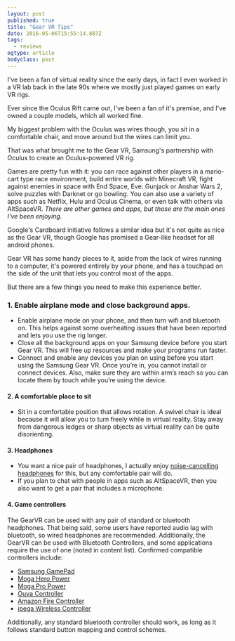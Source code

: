```yaml
---
layout: post 
published: true 
title: "Gear VR Tips" 
date: 2016-05-06T15:55:14.887Z 
tags:
  - reviews
ogtype: article 
bodyclass: post 
---
```


I've been a fan of virtual reality since the early days, in fact I even worked in a VR lab back in the late 90s where we mostly just played games on early VR rigs.

Ever since the Oculus Rift came out, I've been a fan of it's premise, and I've owned a couple models, which all worked fine.

My biggest problem with the Oculus was wires though, you sit in a comfortable chair, and move around but the wires can limit you.

That was what brought me to the Gear VR, Samsung's partnership with Oculus to create an Oculus-powered VR rig. 

Games are pretty fun with it: you can race against other players in a mario-cart type race environment, build entire worlds with Minecraft VR, fight against enemies in space with End Space, Eve: Gunjack or Anshar Wars 2, solve puzzles with Darknet or go bowling. You can also use a variety of apps such as Netflix, Hulu and Oculus Cinema, or even talk with others via AltSpaceVR. _There are other games and apps, but those are the main ones I've been enjoying._

Google's Cardboard initiative follows a similar idea but it's not quite as nice as the Gear VR, though Google has promised a Gear-like headset for all android phones.

Gear VR has some handy pieces to it, aside from the lack of wires running to a computer, it's powered entirely by your phone, and has a touchpad on the side of the unit that lets you control most of the apps.

But there are a few things you need to make this experience better.

### 1. Enable airplane mode and close background apps.

- Enable airplane mode on your phone, and then turn wifi and bluetooth on. This helps against some overheating issues that have been reported and lets you use the rig longer.
- Close all the background apps on your Samsung device before you start Gear VR. This will free up resources and make your programs run faster.
- Connect and enable any devices you plan on using before you start using the Samsung Gear VR. Once you’re in, you cannot install or connect devices. Also, make sure they are within arm’s reach so you can locate them by touch while you’re using the device.

#### 2. A comfortable place to sit

- Sit in a comfortable position that allows rotation. A swivel chair is ideal because it will allow you to turn freely while in virtual reality. Stay away from dangerous ledges or sharp objects as virtual reality can be quite disorienting.

#### 3. Headphones

- You want a nice pair of headphones, I actually enjoy [noise-cancelling headphones](http://amzn.to/1O45aHe) for this, but any comfortable pair will do.
- If you plan to chat with people in apps such as AltSpaceVR, then you also want to get a pair that includes a microphone.

#### 4. Game controllers

The GearVR can be used with any pair of standard or bluetooth headphones. That being said, some users have reported audio lag with bluetooth, so wired headphones are recommended. Additionally, the GearVR can be used with Bluetooth Controllers, and some applications require the use of one (noted in content list). Confirmed compatible controllers include:


- [Samsung GamePad](http://www.amazon.com/Samsung-EI-GP20HNBEG-Wireless-SmartPhone-GamePad/dp/B00FP825JQ/)
- [Moga Hero Power](http://amzn.to/1T59zMm)
- [Moga Pro Power](http://amzn.to/1O45HsO)
- [Ouya Controller](http://amzn.to/1T5a8Gb)
- [Amazon Fire Controller](http://amzn.to/1T5aaOc)
- [ipega Wireless Controller](http://amzn.to/1WdCvSG)

Additionally, any standard bluetooth controller should work, as long as it follows standard button mapping and control schemes.